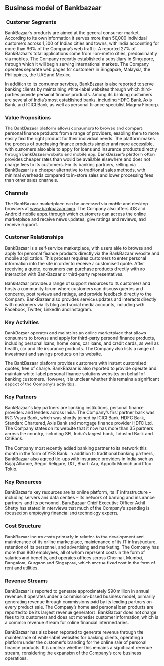 Business model of Bankbazaar
----------------------------

 ###  Customer Segments

 BankBazaar’s products are aimed at the general consumer market. According to its own information it serves more than 50,000 individual customers across 1,300 of India’s cities and towns, with India accounting for more than 96% of the Company’s web traffic. A reported 27% of BankBazaar’s total applications come from non-metro cities, predominantly via mobiles. The Company recently established a subsidiary in Singapore, through which it will begin serving international markets. The Company operates separate web pages for customers in Singapore, Malaysia, the Philippines, the UAE and Mexico.

 In addition to its consumer services, BankBazaar is also reported to serve banking clients by maintaining white-label websites through which third-parties provide personal finance products. Among its banking customers are several of India’s most established banks, including HDFC Bank, Axis Bank, and ICICI Bank, as well as personal finance specialist Magma Fincorp.

 ### Value Propositions

 The BankBazaar platform allows consumers to browse and compare personal finance products from a range of providers, enabling them to more easily find the right product for their individual needs. The platform makes the process of purchasing finance products simpler and more accessible, with customers also able to apply for loans and insurance products directly through BankBazaar website and mobile app. BankBazaar’s platform often provides cheaper rates than would be available elsewhere and does not charge fees to its customers. For its banking partners, selling via BankBazaar is a cheaper alternative to traditional sales methods, with minimal overheads compared to in-store sales and lower processing fees than other sales channels.

 ### Channels

 The BankBazaar marketplace can be accessed via mobile and desktop browsers at www.bankbazaar.com. The Company also offers iOS and Android mobile apps, through which customers can access the online marketplace and receive news updates, give ratings and reviews, and receive support.

 ### Customer Relationships

 BankBazaar is a self-service marketplace, with users able to browse and apply for personal finance products directly via the BankBazaar website and mobile application. This process requires customers to enter personal information into the site in order to receive a customised quote. After receiving a quote, consumers can purchase products directly with no interaction with BankBazaar or third-party representatives.

 BankBazaar provides a range of support resources to its customers and hosts a community forum where customers can discuss queries and concerns, post reviews and ratings, and provide feedback directly to the Company. BankBazaar also provides service updates and interacts directly with customers via its blog and social media accounts, including with Facebook, Twitter, LinkedIn and Instagram.

 ### Key Activities

 BankBazaar operates and maintains an online marketplace that allows consumers to browse and apply for third-party personal finance products, including personal loans, home loans, car loans, and credit cards, as well as health, car and life insurance products. The Company also lists a range of investment and savings products on its website.

 The BankBazaar platform provides customers with instant customised quotes, free of charge. BankBazaar is also reported to provide operate and maintain white-label personal finance solutions websites on behalf of banking customers. However, it is unclear whether this remains a significant aspect of the Company’s activities.

 ### Key Partners

 BankBazaar's key partners are banking institutions, personal finance providers and lenders across India. The Company’s first partner bank was ING Vysya Bank, which was shortly joined by ICICI Bank, HDFC Bank, Standard Chartered, Axis Bank and mortgage finance provider HDFC Ltd. The Company states on its website that it now has more than 35 partners across the country, including SBI, India’s largest bank, IndusInd Bank and CitiBank.

 The Company most recently added banking partner to its network this month in the form of YES Bank. In addition to traditional banking partners, BankBazaar also agreed tie-ups with insurance providers in India such as Bajaj Alliance, Aegon Religare, L&T, Bharti Axa, Appollo Munich and Iffco Tokio.

 ### Key Resources

 BankBazaar’s key resources are its online platform, its IT infrastructure – including servers and data centres – its network of banking and insurance partners, and its personnel. BankBazaar Chief Executive Officer Adhil Shetty has stated in interviews that much of the Company’s spending is focused on employing financial and technology experts.

 ### Cost Structure

 BankBazaar incurs costs primarily in relation to the development and maintenance of its online marketplace, maintenance of its IT infrastructure, retention of its personnel, and advertising and marketing. The Company has more than 800 employees, all of whom represent costs in the form of salaries and benefits, and operates offices across Chennai, Mumbai, Bangalore, Gurgaon and Singapore, which accrue fixed cost in the form of rent and utilities.

 ### Revenue Streams

 BankBazaar is reported to generate approximately $90 million in annual revenue. It operates under a commission-based business model, primarily generating revenue through commissions paid by its lending partners on every product sale. The Company’s home and personal loan products are reported to be its largest revenue generators. BankBazaar does not charge fees to its customers and does not monetise customer information, which is a common revenue stream for online financial intermediaries.

 BankBazaar has also been reported to generate revenue through the maintenance of white-label websites for banking clients, operating a platform under the customer’s branding for the online sale of personal finance products. It is unclear whether this remains a significant revenue stream, considering the expansion of the Company’s core business operations.